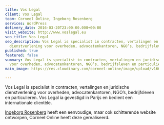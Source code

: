 ```yaml
---
title: Vos Legal
client: Vos Legal
team: Corneel Online, Ingeborg Rosenberg
services: WordPress
delivery_date: 2016-03-20T23:00:00.000+00:00
visit_website: http://www.voslegal.eu
seo_title: Vos Legal
seo_description: Vos Legal is specialist in contracten, vertalingen en juridische
  dienstverlening voor overheden, advocatenkantoren, NGO’s, bedrijfsleven en particulieren.
published: true
featured: false
summary: Vos Legal is specialist in contracten, vertalingen en juridische dienstverlening
  voor overheden, advocatenkantoren, NGO’s, bedrijfsleven en particulieren.
main_image: https://res.cloudinary.com/corneel-online/image/upload/v1603357185/corneelonline/voslegal-nl_w0gdlp.jpg

---
```

Vos Legal is specialist in contracten, vertalingen en juridische dienstverlening voor overheden, advocatenkantoren, NGO’s, bedrijfsleven en particulieren. Vos Legal ia gevestigd in Parijs en bedient een internationale clientèle.

[Ingeborg Rosenberg](http://www.ingeborgrosenberg.nl/) heeft een eenvoudige, maar ook schitterende website ontworpen, Corneel Online heeft deze gerealiseerd.